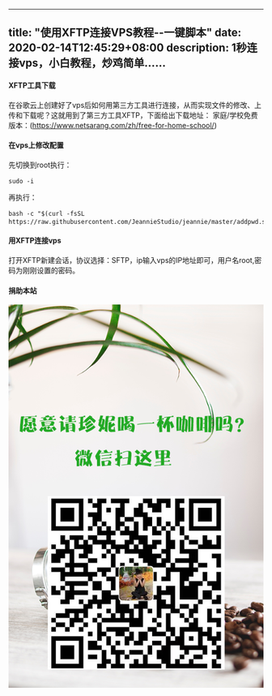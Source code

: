 
---
title: "使用XFTP连接VPS教程--一键脚本"
date: 2020-02-14T12:45:29+08:00
description: 1秒连接vps，小白教程，炒鸡简单……
---

#### XFTP工具下载

 在谷歌云上创建好了vps后如何用第三方工具进行连接，从而实现文件的修改、上传和下载呢？这就用到了第三方工具XFTP，下面给出下载地址：
家庭/学校免费版本：(https://www.netsarang.com/zh/free-for-home-school/)



#### 在vps上修改配置

先切换到root执行：

```
sudo -i
```

再执行：
```
bash -c "$(curl -fsSL https://raw.githubusercontent.com/JeannieStudio/jeannie/master/addpwd.sh)"
```

#### 用XFTP连接vps


打开XFTP新建会话，协议选择：SFTP，ip输入vps的IP地址即可，用户名root,密码为刚刚设置的密码。


#### 捐助本站

![二维码](https://github.com/JeannieStudio/jeanniestudio.images/blob/master/%E6%8D%90%E5%8A%A92.png?raw=true)


